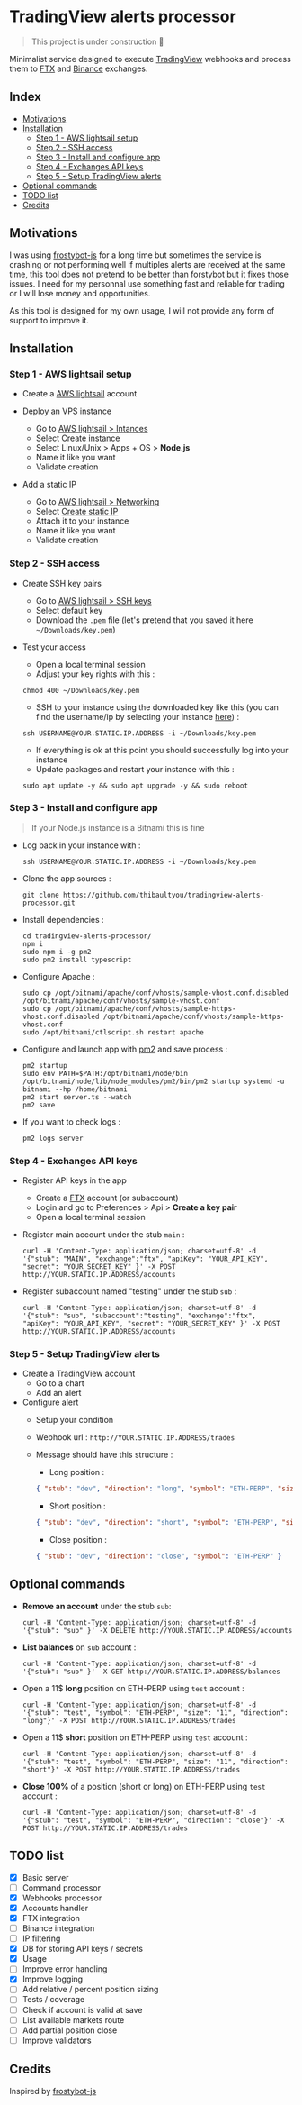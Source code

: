 # TradingView alerts processor

>
> This project is under construction 🚧
>

Minimalist service designed to execute [TradingView](https://www.tradingview.com/) webhooks and process them to [FTX](https://ftx.com/) and [Binance](https://www.binance.com/fr/futures) exchanges.

## Index

<!-- toc -->

- [Motivations](#motivations)
- [Installation](#installation)
  * [Step 1 - AWS lightsail setup](#step-1---aws-lightsail-setup)
  * [Step 2 - SSH access](#step-2---ssh-access)
  * [Step 3 - Install and configure app](#step-3---install-and-configure-app)
  * [Step 4 - Exchanges API keys](#step-4---exchanges-api-keys)
  * [Step 5 - Setup TradingView alerts](#step-5---setup-tradingview-alerts)
- [Optional commands](#optional-commands)
- [TODO list](#todo-list)
- [Credits](#credits)

<!-- tocstop -->

## Motivations

I was using [frostybot-js](https://github.com/CryptoMF/frostybot-js) for a long time but sometimes the service is crashing or not performing well if multiples alerts are received at the same time, this tool does not pretend to be better than forstybot but it fixes those issues. I need for my personnal use something fast and reliable for trading or I will lose money and opportunities.

As this tool is designed for my own usage, I will not provide any form of support to improve it.

## Installation

### Step 1 - AWS lightsail setup

- Create a [AWS lightsail](https://lightsail.aws.amazon.com/) account

- Deploy an VPS instance
  - Go to [AWS lightsail > Intances](https://lightsail.aws.amazon.com/ls/webapp/home/instances)
  - Select [Create instance](https://lightsail.aws.amazon.com/ls/webapp/create/instance)
  - Select Linux/Unix > Apps + OS > __Node.js__
  - Name it like you want
  - Validate creation

- Add a static IP
  - Go to [AWS lightsail > Networking](https://lightsail.aws.amazon.com/ls/webapp/home/networking)
  - Select [Create static IP](https://lightsail.aws.amazon.com/ls/webapp/create/static-ip)
  - Attach it to your instance
  - Name it like you want
  - Validate creation

### Step 2 - SSH access

- Create SSH key pairs
    - Go to [AWS lightsail > SSH keys](https://lightsail.aws.amazon.com/ls/webapp/account/keys)
    - Select default key
    - Download the `.pem` file (let's pretend that you saved it here `~/Downloads/key.pem`)

- Test your access
    - Open a local terminal session
    - Adjust your key rights with this :
    
    ```
    chmod 400 ~/Downloads/key.pem
    ```
    
    - SSH to your instance using the downloaded key like this (you can find the 
    username/ip by selecting your instance [here](https://lightsail.aws.amazon.com/ls/webapp/home/instances)) :
    
    ```
    ssh USERNAME@YOUR.STATIC.IP.ADDRESS -i ~/Downloads/key.pem
    ```

    - If everything is ok at this point you should successfully log into your instance
    - Update packages and restart your instance with this :
    
    ```
    sudo apt update -y && sudo apt upgrade -y && sudo reboot
    ```

### Step 3 - Install and configure app

> If your Node.js instance is a Bitnami this is fine

- Log back in your instance with :

    ```
    ssh USERNAME@YOUR.STATIC.IP.ADDRESS -i ~/Downloads/key.pem
    ```

- Clone the app sources :

    ```
    git clone https://github.com/thibaultyou/tradingview-alerts-processor.git
    ```

- Install dependencies :

    ```
    cd tradingview-alerts-processor/
    npm i
    sudo npm i -g pm2
    sudo pm2 install typescript
    ```

- Configure Apache :

    ```
    sudo cp /opt/bitnami/apache/conf/vhosts/sample-vhost.conf.disabled /opt/bitnami/apache/conf/vhosts/sample-vhost.conf
    sudo cp /opt/bitnami/apache/conf/vhosts/sample-https-vhost.conf.disabled /opt/bitnami/apache/conf/vhosts/sample-https-vhost.conf
    sudo /opt/bitnami/ctlscript.sh restart apache
    ```

- Configure and launch app with [pm2](https://pm2.keymetrics.io/) and save process :

    ```
    pm2 startup
    sudo env PATH=$PATH:/opt/bitnami/node/bin /opt/bitnami/node/lib/node_modules/pm2/bin/pm2 startup systemd -u bitnami --hp /home/bitnami
    pm2 start server.ts --watch
    pm2 save
    ```

- If you want to check logs :

    ```
    pm2 logs server
    ```

### Step 4 - Exchanges API keys

- Register API keys in the app
  - Create a [FTX](https://ftx.com/) account (or subaccount)
  - Login and go to Preferences > Api > __Create a key pair__
  - Open a local terminal session

- Register main account under the stub `main` :

    ```
    curl -H 'Content-Type: application/json; charset=utf-8' -d '{"stub": "MAIN", "exchange":"ftx", "apiKey": "YOUR_API_KEY", "secret": "YOUR_SECRET_KEY" }' -X POST http://YOUR.STATIC.IP.ADDRESS/accounts
    ```

- Register subaccount named "testing" under the stub `sub` :

    ```
    curl -H 'Content-Type: application/json; charset=utf-8' -d '{"stub": "sub", "subaccount":"testing", "exchange":"ftx", "apiKey": "YOUR_API_KEY", "secret": "YOUR_SECRET_KEY" }' -X POST http://YOUR.STATIC.IP.ADDRESS/accounts
    ```

### Step 5 - Setup TradingView alerts

- Create a TradingView account
    - Go to a chart
    - Add an alert
- Configure alert
    - Setup your condition
    - Webhook url : `http://YOUR.STATIC.IP.ADDRESS/trades`
    - Message should have this structure :
        - Long position :
        
        ```json
        { "stub": "dev", "direction": "long", "symbol": "ETH-PERP", "size": "50" }
        ```

        - Short position :
        
        ```json
        { "stub": "dev", "direction": "short", "symbol": "ETH-PERP", "size": "50" }
        ```

        - Close position :
        
        ```json
        { "stub": "dev", "direction": "close", "symbol": "ETH-PERP" }
        ```

## Optional commands

- __Remove an account__ under the stub `sub`:

    ```
    curl -H 'Content-Type: application/json; charset=utf-8' -d '{"stub": "sub" }' -X DELETE http://YOUR.STATIC.IP.ADDRESS/accounts
    ```

- __List balances__ on `sub` account  :

    ```
    curl -H 'Content-Type: application/json; charset=utf-8' -d '{"stub": "sub" }' -X GET http://YOUR.STATIC.IP.ADDRESS/balances
    ```

- Open a 11$ __long__ position on ETH-PERP using `test` account :

    ```
    curl -H 'Content-Type: application/json; charset=utf-8' -d '{"stub": "test", "symbol": "ETH-PERP", "size": "11", "direction": "long"}' -X POST http://YOUR.STATIC.IP.ADDRESS/trades
    ```

- Open a 11$ __short__ position on ETH-PERP using `test` account :

    ```
    curl -H 'Content-Type: application/json; charset=utf-8' -d '{"stub": "test", "symbol": "ETH-PERP", "size": "11", "direction": "short"}' -X POST http://YOUR.STATIC.IP.ADDRESS/trades
    ```

- __Close 100%__ of a position (short or long) on ETH-PERP using `test` account :

    ```
    curl -H 'Content-Type: application/json; charset=utf-8' -d '{"stub": "test", "symbol": "ETH-PERP", "direction": "close"}' -X POST http://YOUR.STATIC.IP.ADDRESS/trades
    ```

## TODO list

- [x] Basic server
- [ ] Command processor
- [x] Webhooks processor
- [x] Accounts handler
- [x] FTX integration
- [ ] Binance integration
- [ ] IP filtering
- [x] DB for storing API keys / secrets
- [x] Usage
- [ ] Improve error handling
- [x] Improve logging
- [ ] Add relative / percent position sizing
- [ ] Tests / coverage
- [ ] Check if account is valid at save
- [ ] List available markets route
- [ ] Add partial position close
- [ ] Improve validators

## Credits

Inspired by [frostybot-js](https://github.com/CryptoMF/frostybot-js)